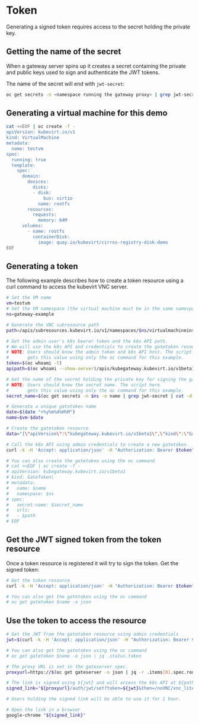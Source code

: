 # Token

Generating a signed token requires access to the secret holding the private key.

## Getting the name of the secret

When a gateway server spins up it creates a secret containing the private
and public keys used to sign and authenticate the JWT tokens.

The name of the secret will end with `jwt-secret`:

```bash
oc get secrets -n <namespace running the gateway proxy> | grep jwt-secret
```

## Generating a virtual machine for this demo

```bash
cat <<EOF | oc create -f -
apiVersion: kubevirt.io/v1
kind: VirtualMachine
metadata:
  name: testvm
spec:
  running: true
  template:
    spec:
      domain:
        devices:
          disks:
          - disk:
              bus: virtio
            name: rootfs
        resources:
          requests:
            memory: 64M
      volumes:
        - name: rootfs
          containerDisk:
            image: quay.io/kubevirt/cirros-registry-disk-demo
EOF
```

## Generating a token

The following example describes how to create a token resource using a curl command to access the kubevirt VNC server.

```bash
# Set the VM name
vm=testvm
# Set the VM namespace (the virtual machine must be in the same namespace as the proxy)
ns=gateway-example

# Generate the VNC subresource path
path=/apis/subresources.kubevirt.io/v1/namespaces/$ns/virtualmachineinstances/$vm/vnc

# Get the admin user's k8s bearer token and the k8s API path.
# We will use the k8s API and credentials to create the gatetoken resource.
# NOTE: Users should know the admin token and k8s API host. The script here 
#       gets this value using only the oc command for this example.
token=$(oc whoami -t)
apipath=$(oc whoami --show-server)/apis/kubegateway.kubevirt.io/v1beta1/namespaces/$ns/gatetokens

# Get the name of the secret holding the private key for signing the gatetoken
# NOTE: Users should know the secret name. The script here
#       gets this value using only the oc command for this example.
secret_name=$(oc get secrets -n $ns -o name | grep jwt-secret | cut -d "/" -f2)

# Generate a unique gatetoken name
date=$(date "+%y%m%d%H%M")
name=$vm-$date

# Create the gatetoken resource
data="{\"apiVersion\":\"kubegateway.kubevirt.io/v1beta1\",\"kind\":\"GateToken\",\"metadata\":{\"name\":\"$name\",\"namespace\":\"$ns\"},\"spec\":{\"secret-name\":\"$secret_name\",\"urls\":[\"$path\"]}}"

# Call the k8s API using admin credentials to create a new gatetoken
curl -k -H 'Accept: application/json' -H "Authorization: Bearer $token" -H "Content-Type: application/json" --request POST --data $data $apipath

# You can also create the gatetoken using the oc command
# cat <<EOF | oc create -f -
# apiVersion: kubegateway.kubevirt.io/v1beta1
# kind: GateToken\
# metadata:
#   name: $name
#   namespace: $ns
# spec:
#   secret-name: $secret_name
#   urls:
#   - $path
# EOF
```

## Get the JWT signed token from the token resource

Once a token resource is registered it will try to sign the token. Get the signed token:

```bash
# Get the token resource
curl -k -H 'Accept: application/json' -H "Authorization: Bearer $token" $apipath/$name

# You can also get the gatetoken using the oc command
# oc get gatetoken $name -o json
```

## Use the token to access the resource

```bash
# Get the JWT from the gatetoken resource using admin credentials
jwt=$(curl -k -H 'Accept: application/json' -H "Authorization: Bearer $token" $apipath/$name | jq .status.token)

# You can also get the gatetoken using the oc command
# oc get gatetoken $name -o json | jq .status.token

# The proxy URL is set in the gateserver spec.
proxyurl=https://$(oc get gateserver -o json | jq -r .items[0].spec.route)

# The link is signed using ${jwt} and will access the k8s API at ${path}.
signed_link="${proxyurl}/auth/jwt/set?token=${jwt}&then=/noVNC/vnc_lite.html?path=k8s${path}"

# Users holding the signed link will be able to use it for 1 hour.

# Open the link in a browser
google-chrome "${signed_link}"
```
